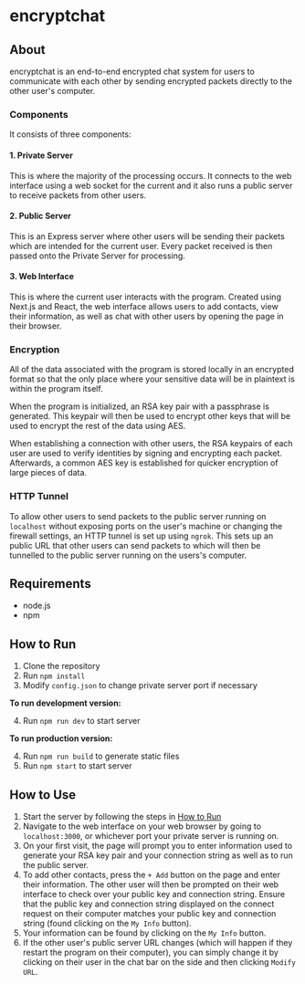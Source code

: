 # encryptchat
## About
encryptchat is an end-to-end encrypted chat system for users to communicate with each other by sending encrypted packets directly to the other user's computer.

### Components
It consists of three components:

#### 1. Private Server
This is where the majority of the processing occurs. It connects to the web interface using a web socket for the current and it also runs a public server to receive packets from other users.
#### 2. Public Server
This is an Express server where other users will be sending their packets which are intended for the current user. Every packet received is then passed onto the Private Server for processing. 
#### 3. Web Interface
This is where the current user interacts with the program. Created using Next.js and React, the web interface allows users to add contacts, view their information, as well as chat with other users by opening the page in their browser.

### Encryption
All of the data associated with the program is stored locally in an encrypted format so that the only place where your sensitive data will be in plaintext is within the program itself.

When the program is initialized, an RSA key pair with a passphrase is generated. This keypair will then be used to encrypt other keys that will be used to encrypt the rest of the data using AES.

When establishing a connection with other users, the RSA keypairs of each user are used to verify identities by signing and encrypting each packet. Afterwards, a common AES key is established for quicker encryption of large pieces of data.

### HTTP Tunnel
To allow other users to send packets to the public server running on `localhost` without exposing ports on the user's machine or changing the firewall settings, an HTTP tunnel is set up using `ngrok`. This sets up an public URL that other users can send packets to which will then be tunnelled to the public server running on the users's computer.

## Requirements
- node.js
- npm

## How to Run
1. Clone the repository
2. Run `npm install`
3. Modify `config.json` to change private server port if necessary

**To run development version:**

4. Run `npm run dev` to start server

**To run production version:**

4. Run `npm run build` to generate static files
5. Run `npm start` to start server

## How to Use
1. Start the server by following the steps in [How to Run](##How-to-Run)
2. Navigate to the web interface on your web browser by going to `localhost:3000`, or whichever port your private server is running on.
3. On your first visit, the page will prompt you to enter information used to generate your RSA key pair and your connection string as well as to run the public server.
4. To add other contacts, press the `+ Add` button on the page and enter their information. The other user will then be prompted on their web interface to check over your public key and connection string. Ensure that the public key and connection string displayed on the connect request on their computer matches your public key and connection string (found clicking on the `My Info` button).
5. Your information can be found by clicking on the `My Info` button.
6. If the other user's public server URL changes (which will happen if they restart the program on their computer), you can simply change it by clicking on their user in the chat bar on the side and then clicking `Modify URL`.